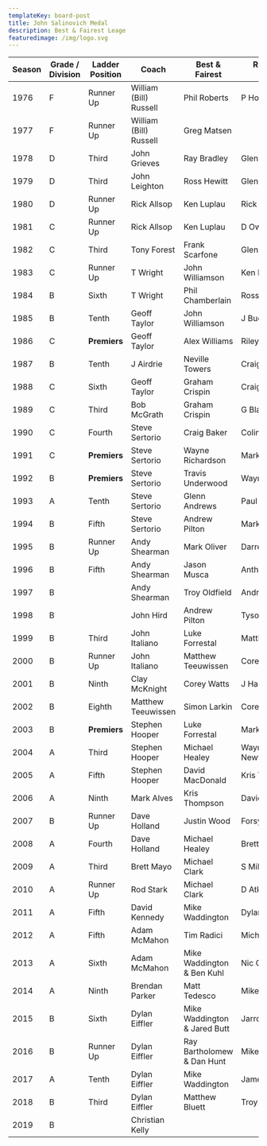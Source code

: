 ```yaml
---
templateKey: board-post
title: John Salinovich Medal
description: Best & Fairest Leage
featuredimage: /img/logo.svg
---
```

| **Season** | **Grade / Division** | **Ladder Position** | **Coach**              | **Best &amp; Fairest**           | **Runner Up\*\*** Best &amp; Fairest\*\* |
| ---------- | -------------------- | ------------------- | ---------------------- | -------------------------------- | ---------------------------------------- |
| 1976       | F                    | Runner Up           | William (Bill) Russell | Phil Roberts                     | P Holst                                  |
| 1977       | F                    | Runner Up           | William (Bill) Russell | Greg Matsen                      |                                          |
| 1978       | D                    | Third               | John Grieves           | Ray Bradley                      | Glenn Ford                               |
| 1979       | D                    | Third               | John Leighton          | Ross Hewitt                      | Glenn Ford                               |
| 1980       | D                    | Runner Up           | Rick Allsop            | Ken Luplau                       | Rick Allsop                              |
| 1981       | C                    | Runner Up           | Rick Allsop            | Ken Luplau                       | D Owens                                  |
| 1982       | C                    | Third               | Tony Forest            | Frank Scarfone                   | Glenn Ford                               |
| 1983       | C                    | Runner Up           | T Wright               | John Williamson                  | Ken Luplau                               |
| 1984       | B                    | Sixth               | T Wright               | Phil Chamberlain                 | Ross Tozer                               |
| 1985       | B                    | Tenth               | Geoff Taylor           | John Williamson                  | J Buckingham                             |
| 1986       | C                    | **Premiers**        | Geoff Taylor           | Alex Williams                    | Riley Horricks                           |
| 1987       | B                    | Tenth               | J Airdrie              | Neville Towers                   | Craig Baker                              |
| 1988       | C                    | Sixth               | Geoff Taylor           | Graham Crispin                   | Craig Baker                              |
| 1989       | C                    | Third               | Bob McGrath            | Graham Crispin                   | G Black                                  |
| 1990       | C                    | Fourth              | Steve Sertorio         | Craig Baker                      | Colin Grossman                           |
| 1991       | C                    | **Premiers**        | Steve Sertorio         | Wayne Richardson                 | Mark Vanderlist                          |
| 1992       | B                    | **Premiers**        | Steve Sertorio         | Travis Underwood                 | Wayne Richardson                         |
| 1993       | A                    | Tenth               | Steve Sertorio         | Glenn Andrews                    | Paul Hill                                |
| 1994       | B                    | Fifth               | Steve Sertorio         | Andrew Pilton                    | Mark Oliver                              |
| 1995       | B                    | Runner Up           | Andy Shearman          | Mark Oliver                      | Darren Von Bergheim                      |
| 1996       | B                    | Fifth               | Andy Shearman          | Jason Musca                      | Anthony Malyniak                         |
| 1997       | B                    |                     | Andy Shearman          | Troy Oldfield                    | Andrew Pilton                            |
| 1998       | B                    |                     | John Hird              | Andrew Pilton                    | Tyson Fiest                              |
| 1999       | B                    | Third               | John Italiano          | Luke Forrestal                   | Matthew Teeuwissen                       |
| 2000       | B                    | Runner Up           | John Italiano          | Matthew Teeuwissen               | Corey Watts                              |
| 2001       | B                    | Ninth               | Clay McKnight          | Corey Watts                      | J Harris                                 |
| 2002       | B                    | Eighth              | Matthew Teeuwissen     | Simon Larkin                     | Corey Watts                              |
| 2003       | B                    | **Premiers**        | Stephen Hooper         | Luke Forrestal                   | Mark Faithfull                           |
| 2004       | A                    | Third               | Stephen Hooper         | Michael Healey                   | Wayne Otway &amp; Mark Newton            |
| 2005       | A                    | Fifth               | Stephen Hooper         | David MacDonald                  | Kris Thompson                            |
| 2006       | A                    | Ninth               | Mark Alves             | Kris Thompson                    | David Snow                               |
| 2007       | B                    | Runner Up           | Dave Holland           | Justin Wood                      | Forsyth/Thompson/Nielson                 |
| 2008       | A                    | Fourth              | Dave Holland           | Michael Healey                   | Brett Neilson                            |
| 2009       | A                    | Third               | Brett Mayo             | Michael Clark                    | S Miles / C Rudd                         |
| 2010       | A                    | Runner Up           | Rod Stark              | Michael Clark                    | D Atkinson                               |
| 2011       | A                    | Fifth               | David Kennedy          | Mike Waddington                  | Dylan Eiffler                            |
| 2012       | A                    | Fifth               | Adam McMahon           | Tim Radici                       | Michael Clark                            |
| 2013       | A                    | Sixth               | Adam McMahon           | Mike Waddington &amp; Ben Kuhl   | Nic Goswell & C Fabian                   |
| 2014       | A                    | Ninth               | Brendan Parker         | Matt Tedesco                     | Mike Waddington                          |
| 2015       | B                    | Sixth               | Dylan Eiffler          | Mike Waddington &amp; Jared Butt | Jarrod Holmes                            |
| 2016       | B                    | Runner Up           | Dylan Eiffler          | Ray Bartholomew &amp; Dan Hunt   | Mike Waddington                          |
| 2017       | A                    | Tenth               | Dylan Eiffler          | Mike Waddington                  | James Sheehan-Nel                        |
| 2018       | B                    | Third               | Dylan Eiffler          | Matthew Bluett                   | Troy Skilton                             |
| 2019       | B                    |                     | Christian Kelly        |                                  |                                          |
